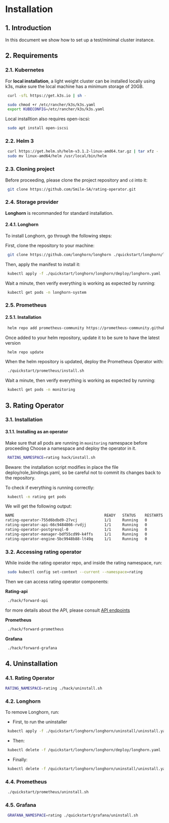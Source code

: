 # **Installation**

## 1. Introduction

In this document we show how to set up a test/minimal cluster instance.
## 2. Requirements

### 2.1. Kubernetes




For **local installation**, a light weight cluster can be installed locally using k3s, make sure the local machine has a minimum storage of 20GB.



```sh
 curl -sfL https://get.k3s.io | sh -
```



```sh
 sudo chmod +r /etc/rancher/k3s/k3s.yaml
 export KUBECONFIG=/etc/rancher/k3s/k3s.yaml 
```


Local installtion also requires open-iscsi: 
```sh
 sudo apt install open-iscsi
```





### 2.2. Helm 3



```sh
 curl https://get.helm.sh/helm-v3.1.2-linux-amd64.tar.gz | tar xfz -
 sudo mv linux-amd64/helm /usr/local/bin/helm
```

### 2.3. Cloning project

Before proceeding, please clone the project repository and `cd` into it:

```sh
 git clone https://github.com/Smile-SA/rating-operator.git
```

### 2.4. Storage provider



**Longhorn** is recommanded for standard installation.


#### 2.4.1. Longhorn

To install Longhorn, go through the following steps:

First, clone the repository to your machine:

```sh
 git clone https://github.com/longhorn/longhorn ./quickstart/longhorn/longhorn
```


Then, apply the manifest to install it:

```sh
 kubectl apply -f ./quickstart/longhorn/longhorn/deploy/longhorn.yaml
```




Wait a minute, then verify everything is working as expected by running:

```sh
 kubectl get pods -n longhorn-system
```

### 2.5. Prometheus
#### 2.5.1. Installation

```sh
 helm repo add prometheus-community https://prometheus-community.github.io/helm-charts
```

Once added to your helm repository, update it to be sure to have the latest version

```sh
 helm repo update
```

When the helm repository is updated, deploy the Prometheus Operator with:

```sh
 ./quickstart/prometheus/install.sh
```


Wait a minute, then verify everything is working as expected by running:
```sh
 kubectl get pods -n monitoring
```

## 3. Rating Operator

### 3.1. Installation

#### 3.1.1. Installing as an operator

Make sure that all pods are running in ```monitoring``` namespace before proceeding
Choose a namespace and deploy the operator in it.

```sh
 RATING_NAMESPACE=rating hack/install.sh
```

Beware: the installation script modifies in place the file deploy/role_bindings.yaml, so be careful not to commit its changes back to the repository.


To check if everything is running correctly:

```sh
 kubectl -n rating get pods
```
We will get the following output:
```sh
NAME                                        READY   STATUS    RESTARTS   AGE
rating-operator-755d6bdbd9-27vcj            1/1     Running   0          45s
rating-operator-api-66c9484866-rvdjj        1/1     Running   0          45s
rating-operator-postgresql-0                1/1     Running   0          45s
rating-operator-manager-bdf55cd99-k4ffs     1/1     Running   0          45s
rating-operator-engine-5bc9948b88-lt49q     1/1     Running   0          45s
```

### 3.2. Accessing rating operator  

While inside the rating operator repo, and inside the rating namespace, run:

```sh
 sudo kubectl config set-context --current --namespace=rating
```

Then we can access rating operator components:

**Rating-api**
```sh
 ./hack/forward-api
```
for more details about the API, please consult [API endpoints](/documentation/API.md)

**Prometheus**
```sh
 ./hack/forward-prometheus
```

**Grafana**
```sh
 ./hack/forward-grafana
```


## 4. Uninstallation

### 4.1. Rating Operator

```sh
RATING_NAMESPACE=rating ./hack/uninstall.sh
```

### 4.2. Longhorn

To remove Longhorn, run:
- First, to run the uninstaller

```sh
 kubectl apply -f ./quickstart/longhorn/longhorn/uninstall/uninstall.yaml
```
- Then:
```sh
 kubectl delete -f /quickstart/longhorn/longhorn/deploy/longhorn.yaml
```
- Finally:
```sh
 kubectl delete -f /quickstart/longhorn/longhorn/uninstall/uninstall.yaml
```

### 4.4. Prometheus



```sh
 ./quickstart/prometheus/uninstall.sh
```

### 4.5. Grafana



```sh
 GRAFANA_NAMESPACE=rating ./quickstart/grafana/uninstall.sh
```